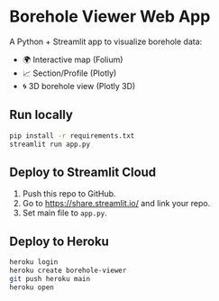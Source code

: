 # Borehole Viewer Web App

A Python + Streamlit app to visualize borehole data:
- 🌍 Interactive map (Folium)
- 📈 Section/Profile (Plotly)
- 🌀 3D borehole view (Plotly 3D)

## Run locally
```bash
pip install -r requirements.txt
streamlit run app.py
```

## Deploy to Streamlit Cloud
1. Push this repo to GitHub.
2. Go to https://share.streamlit.io/ and link your repo.
3. Set main file to `app.py`.

## Deploy to Heroku
```bash
heroku login
heroku create borehole-viewer
git push heroku main
heroku open
```
